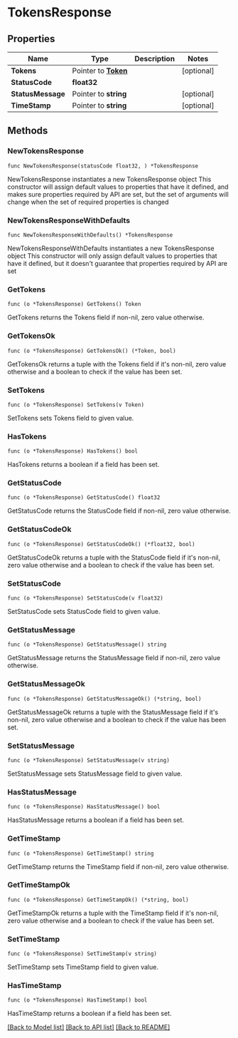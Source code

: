 # TokensResponse

## Properties

Name | Type | Description | Notes
------------ | ------------- | ------------- | -------------
**Tokens** | Pointer to [**Token**](Token.md) |  | [optional] 
**StatusCode** | **float32** |  | 
**StatusMessage** | Pointer to **string** |  | [optional] 
**TimeStamp** | Pointer to **string** |  | [optional] 

## Methods

### NewTokensResponse

`func NewTokensResponse(statusCode float32, ) *TokensResponse`

NewTokensResponse instantiates a new TokensResponse object
This constructor will assign default values to properties that have it defined,
and makes sure properties required by API are set, but the set of arguments
will change when the set of required properties is changed

### NewTokensResponseWithDefaults

`func NewTokensResponseWithDefaults() *TokensResponse`

NewTokensResponseWithDefaults instantiates a new TokensResponse object
This constructor will only assign default values to properties that have it defined,
but it doesn't guarantee that properties required by API are set

### GetTokens

`func (o *TokensResponse) GetTokens() Token`

GetTokens returns the Tokens field if non-nil, zero value otherwise.

### GetTokensOk

`func (o *TokensResponse) GetTokensOk() (*Token, bool)`

GetTokensOk returns a tuple with the Tokens field if it's non-nil, zero value otherwise
and a boolean to check if the value has been set.

### SetTokens

`func (o *TokensResponse) SetTokens(v Token)`

SetTokens sets Tokens field to given value.

### HasTokens

`func (o *TokensResponse) HasTokens() bool`

HasTokens returns a boolean if a field has been set.

### GetStatusCode

`func (o *TokensResponse) GetStatusCode() float32`

GetStatusCode returns the StatusCode field if non-nil, zero value otherwise.

### GetStatusCodeOk

`func (o *TokensResponse) GetStatusCodeOk() (*float32, bool)`

GetStatusCodeOk returns a tuple with the StatusCode field if it's non-nil, zero value otherwise
and a boolean to check if the value has been set.

### SetStatusCode

`func (o *TokensResponse) SetStatusCode(v float32)`

SetStatusCode sets StatusCode field to given value.


### GetStatusMessage

`func (o *TokensResponse) GetStatusMessage() string`

GetStatusMessage returns the StatusMessage field if non-nil, zero value otherwise.

### GetStatusMessageOk

`func (o *TokensResponse) GetStatusMessageOk() (*string, bool)`

GetStatusMessageOk returns a tuple with the StatusMessage field if it's non-nil, zero value otherwise
and a boolean to check if the value has been set.

### SetStatusMessage

`func (o *TokensResponse) SetStatusMessage(v string)`

SetStatusMessage sets StatusMessage field to given value.

### HasStatusMessage

`func (o *TokensResponse) HasStatusMessage() bool`

HasStatusMessage returns a boolean if a field has been set.

### GetTimeStamp

`func (o *TokensResponse) GetTimeStamp() string`

GetTimeStamp returns the TimeStamp field if non-nil, zero value otherwise.

### GetTimeStampOk

`func (o *TokensResponse) GetTimeStampOk() (*string, bool)`

GetTimeStampOk returns a tuple with the TimeStamp field if it's non-nil, zero value otherwise
and a boolean to check if the value has been set.

### SetTimeStamp

`func (o *TokensResponse) SetTimeStamp(v string)`

SetTimeStamp sets TimeStamp field to given value.

### HasTimeStamp

`func (o *TokensResponse) HasTimeStamp() bool`

HasTimeStamp returns a boolean if a field has been set.


[[Back to Model list]](../README.md#documentation-for-models) [[Back to API list]](../README.md#documentation-for-api-endpoints) [[Back to README]](../README.md)


